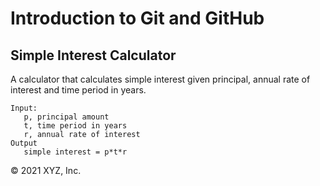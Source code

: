 # Introduction to Git and GitHub

## Simple Interest Calculator

A calculator that calculates simple interest given principal, annual rate of interest and time period in years. 

```
Input:
   p, principal amount
   t, time period in years
   r, annual rate of interest
Output
   simple interest = p*t*r
```


© 2021 XYZ, Inc.
